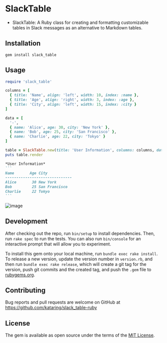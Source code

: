 # SlackTable

- SlackTable: A Ruby class for creating and formatting customizable tables in Slack messages as an alternative to Markdown tables.

## Installation

```
gem install slack_table
```

## Usage

```ruby
require 'slack_table'

columns = [
  { title: 'Name', align: 'left', width: 10, index: :name },
  { title: 'Age', align: 'right', width: 3, index: :age },
  { title: 'City', align: 'left', width: 15, index: :city }
]

data = [
  '-',
  { name: 'Alice', age: 30, city: 'New York' },
  { name: 'Bob', age: 25, city: 'San Francisco' },
  { name: 'Charlie', age: 22, city: 'Tokyo' }
]

table = SlackTable.new(title: 'User Information', columns: columns, data: data)
puts table.render
```

````markdown
*User Information*
```
Name       Age City
------------------------------
Alice       30 New York
Bob         25 San Francisco
Charlie     22 Tokyo
```
````

![image](https://user-images.githubusercontent.com/10582/228736820-fab37999-39f6-49f3-8621-e849616d60ca.png)


## Development

After checking out the repo, run `bin/setup` to install dependencies. Then, run `rake spec` to run the tests. You can also run `bin/console` for an interactive prompt that will allow you to experiment.

To install this gem onto your local machine, run `bundle exec rake install`. To release a new version, update the version number in `version.rb`, and then run `bundle exec rake release`, which will create a git tag for the version, push git commits and the created tag, and push the `.gem` file to [rubygems.org](https://rubygems.org).

## Contributing

Bug reports and pull requests are welcome on GitHub at <https://github.com/kataring/slack_table-ruby>

## License

The gem is available as open source under the terms of the [MIT License](https://opensource.org/licenses/MIT).
